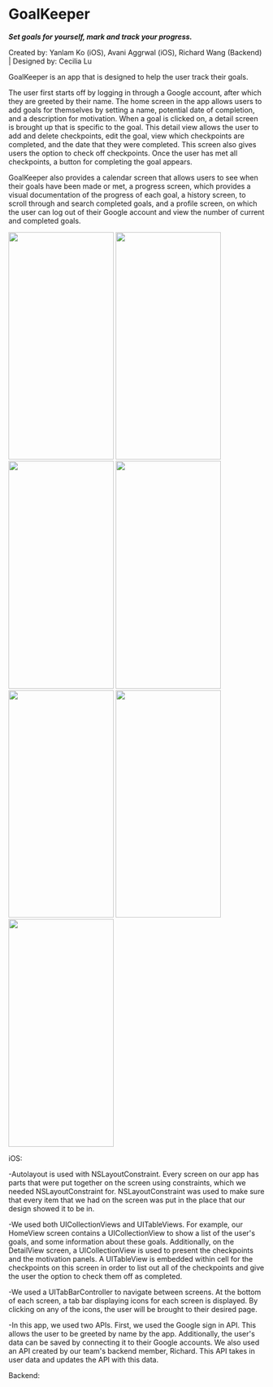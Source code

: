 # GoalKeeper
<strong> <i> Set goals for yourself, mark and track your progress. </i> </strong> 

Created by: Yanlam Ko (iOS), Avani Aggrwal (iOS), Richard Wang (Backend) | Designed by: Cecilia Lu

GoalKeeper is an app that is designed to help the user track their goals. 

The user first starts off by logging in through a Google account, after which they are greeted by their name. The home screen in the app allows users to add goals for themselves by setting a name, potential date of completion, and a description for motivation. When a goal is clicked on, a detail screen is brought up that is specific to the goal. This detail view allows the user to add and delete checkpoints, edit the goal, view which checkpoints are completed, and the date that they were completed. This screen also gives users the option to check off checkpoints. Once the user has met all checkpoints, a button for completing the goal appears. 

GoalKeeper also provides a calendar screen that allows users to see when their goals have been made or met, a progress screen, which provides a visual documentation of the progress of each goal, a history screen, to scroll through and search completed goals, and a profile screen, on which the user can log out of their Google account and view the number of current and completed goals. 

<img src="https://github.com/YKo20010/GoalKeeperACRY/blob/master/screenshots/LoginView.png" width="207" height="447.5" />
<img src="https://github.com/YKo20010/GoalKeeperACRY/blob/master/screenshots/LoadView.png" width="207" height="447.5" />
<img src="https://github.com/YKo20010/GoalKeeperACRY/blob/master/screenshots/HomeView.png" width="207" height="447.5" />
<img src="https://github.com/YKo20010/GoalKeeperACRY/blob/master/screenshots/DeleteView.png" width="207" height="447.5" />
<img src="https://github.com/YKo20010/GoalKeeperACRY/blob/master/screenshots/CalendarView.png" width="207" height="447.5" />
<img src="https://github.com/YKo20010/GoalKeeperACRY/blob/master/screenshots/CalendarView2.png" width="207" height="447.5" />
<img src="https://github.com/YKo20010/GoalKeeperACRY/blob/master/screenshots/ProgressView.png" width="207" height="447.5" />

iOS:

-Autolayout is used with NSLayoutConstraint. Every screen on our app has parts that were put together on the screen using constraints, which we needed NSLayoutConstraint for. NSLayoutConstraint was used to make sure that every item that we had on the screen was put in the place that our design showed it to be in.

-We used both UICollectionViews and UITableViews. For example, our HomeView screen contains a UICollectionView to show a list of the user's goals, and some information about these goals. Additionally, on the DetailView screen, a UICollectionView is used to present the checkpoints and the motivation panels. A UITableView is embedded within cell for the checkpoints on this screen in order to list out all of the checkpoints and give the user the option to check them off as completed.

-We used a UITabBarController to navigate between screens. At the bottom of each screen, a tab bar displaying icons for each screen is displayed. By clicking on any of the icons, the user will be brought to their desired page.

-In this app, we used two APIs. First, we used the Google sign in API. This allows the user to be greeted by name by the app. Additionally, the user's data can be saved by connecting it to their Google accounts. We also used an API created by our team's backend member, Richard. This API takes in user data and updates the API with this data. 

Backend:

